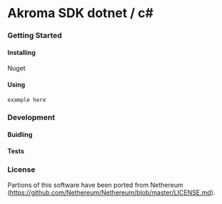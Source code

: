 # Akroma SDK dotnet / c#


### Getting Started

#### Installing

Nuget

#### Using

`example here`

### Development

#### Buidling

#### Tests


### License

Partions of this software have been ported from Nethereum (https://github.com/Nethereum/Nethereum/blob/master/LICENSE.md).
